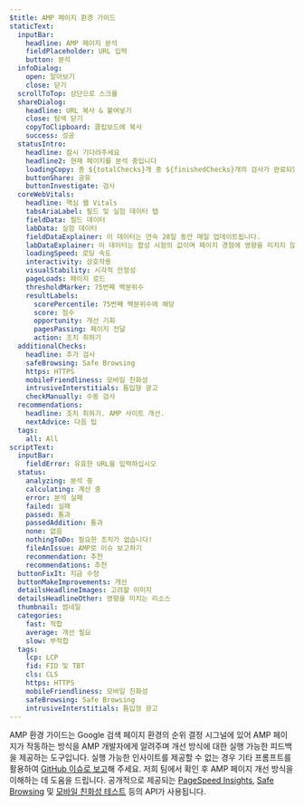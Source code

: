 ```yaml
---
$title: AMP 페이지 환경 가이드
staticText:
  inputBar:
    headline: AMP 페이지 분석
    fieldPlaceholder: URL 입력
    button: 분석
  infoDialog:
    open: 알아보기
    close: 닫기
  scrollToTop: 상단으로 스크롤
  shareDialog:
    headline: URL 복사 & 붙여넣기
    close: 탐색 닫기
    copyToClipboard: 클립보드에 복사
    success: 성공
  statusIntro:
    headline: 잠시 기다려주세요
    headline2: 현재 페이지를 분석 중입니다
    loadingCopy: 총 ${totalChecks}개 중 ${finishedChecks}개의 검사가 완료되었습니다
    buttonShare: 공유
    buttonInvestigate: 검사
  coreWebVitals:
    headline: 핵심 웹 Vitals
    tabsAriaLabel: 필드 및 실험 데이터 탭
    fieldData: 필드 데이터
    labData: 실험 데이터
    fieldDataExplainer: 이 데이터는 연속 28일 동안 매일 업데이트됩니다.
    labDataExplainer: 이 데이터는 합성 시험의 값이며 페이지 경험에 영향을 미치지 않습니다.
    loadingSpeed: 로딩 속도
    interactivity: 상호작용
    visualStability: 시각적 안정성
    pageLoads: 페이지 로드
    thresholdMarker: 75번째 백분위수
    resultLabels:
      scorePercentile: 75번째 백분위수에 해당
      score: 점수
      opportunity: 개선 기회
      pagesPassing: 페이지 전달
      action: 조치 취하기
  additionalChecks:
    headline: 추가 검사
    safeBrowsing: Safe Browsing
    https: HTTPS
    mobileFriendliness: 모바일 친화성
    intrusiveInterstitials: 틈입형 광고
    checkManually: 수동 검사
  recommendations:
    headline: 조치 취하기. AMP 사이트 개선.
    nextAdvice: 다음 팁
  tags:
    all: All
scriptText:
  inputBar:
    fieldError: 유효한 URL을 입력하십시오
  status:
    analyzing: 분석 중
    calculating: 계산 중
    error: 분석 실패
    failed: 실패
    passed: 통과
    passedAddition: 통과
    none: 없음
    nothingToDo: 필요한 조치가 없습니다!
    fileAnIssue: AMP로 이슈 보고하기
    recommendation: 추천
    recommendations: 추천
  buttonFixIt: 지금 수정
  buttonMakeImprovements: 개선
  detailsHeadlineImages: 고려할 이미지
  detailsHeadlineOther: 영향을 미치는 리소스
  thumbnail: 썸네일
  categories:
    fast: 적합
    average: 개선 필요
    slow: 부적합
  tags:
    lcp: LCP
    fid: FID 및 TBT
    cls: CLS
    https: HTTPS
    mobileFriendliness: 모바일 친화성
    safeBrowsing: Safe Browsing
    intrusiveInterstitials: 틈입형 광고
---
```


AMP 환경 가이드는 Google 검색 페이지 환경의 순위 결정 시그널에 있어 AMP 페이지가 작동하는 방식을 AMP 개발자에게 알려주며 개선 방식에 대한 실행 가능한 피드백을 제공하는 도구입니다. 실행 가능한 인사이트를 제공할 수 없는 경우 기타 프롬프트를 활용하여 [GitHub 이슈로 보고](https://github.com/ampproject/amphtml/issues/new?assignees=&labels=Type:+Page+experience&template=page-experience.md&title=Page+experience+issue)해 주세요. 저희 팀에서 확인 후 AMP 페이지 개선 방식을 이해하는 데 도움을 드립니다. 공개적으로 제공되는 [PageSpeed Insights](https://developers.google.com/speed/pagespeed/insights/), [Safe Browsing](https://search.google.com/test/mobile-friendly) 및 [모바일 친화성 테스트](https://search.google.com/test/mobile-friendly) 등의 API가 사용됩니다.
